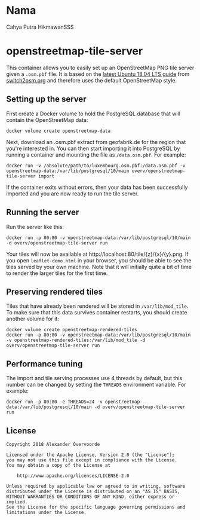 # Nama
Cahya Putra HikmawanSSS

# openstreetmap-tile-server

This container allows you to easily set up an OpenStreetMap PNG tile server given a `.osm.pbf` file. It is based on the [latest Ubuntu 18.04 LTS guide](https://switch2osm.org/manually-building-a-tile-server-18-04-lts/) from [switch2osm.org](https://switch2osm.org/) and therefore uses the default OpenStreetMap style.

## Setting up the server

First create a Docker volume to hold the PostgreSQL database that will contain the OpenStreetMap data:

    docker volume create openstreetmap-data

Next, download an .osm.pbf extract from geofabrik.de for the region that you're interested in. You can then start importing it into PostgreSQL by running a container and mounting the file as `/data.osm.pbf`. For example:

    docker run -v /absolute/path/to/luxembourg.osm.pbf:/data.osm.pbf -v openstreetmap-data:/var/lib/postgresql/10/main overv/openstreetmap-tile-server import

If the container exits without errors, then your data has been successfully imported and you are now ready to run the tile server.

## Running the server

Run the server like this:

    docker run -p 80:80 -v openstreetmap-data:/var/lib/postgresql/10/main -d overv/openstreetmap-tile-server run

Your tiles will now be available at http://localhost:80/tile/{z}/{x}/{y}.png. If you open `leaflet-demo.html` in your browser, you should be able to see the tiles served by your own machine. Note that it will initially quite a bit of time to render the larger tiles for the first time.

## Preserving rendered tiles

Tiles that have already been rendered will be stored in `/var/lib/mod_tile`. To make sure that this data survives container restarts, you should create another volume for it:

    docker volume create openstreetmap-rendered-tiles
    docker run -p 80:80 -v openstreetmap-data:/var/lib/postgresql/10/main -v openstreetmap-rendered-tiles:/var/lib/mod_tile -d overv/openstreetmap-tile-server run

## Performance tuning

The import and tile serving processes use 4 threads by default, but this number can be changed by setting the `THREADS` environment variable. For example:

    docker run -p 80:80 -e THREADS=24 -v openstreetmap-data:/var/lib/postgresql/10/main -d overv/openstreetmap-tile-server run

## License

```
Copyright 2018 Alexander Overvoorde

Licensed under the Apache License, Version 2.0 (the "License");
you may not use this file except in compliance with the License.
You may obtain a copy of the License at

    http://www.apache.org/licenses/LICENSE-2.0

Unless required by applicable law or agreed to in writing, software
distributed under the License is distributed on an "AS IS" BASIS,
WITHOUT WARRANTIES OR CONDITIONS OF ANY KIND, either express or implied.
See the License for the specific language governing permissions and
limitations under the License.
```
